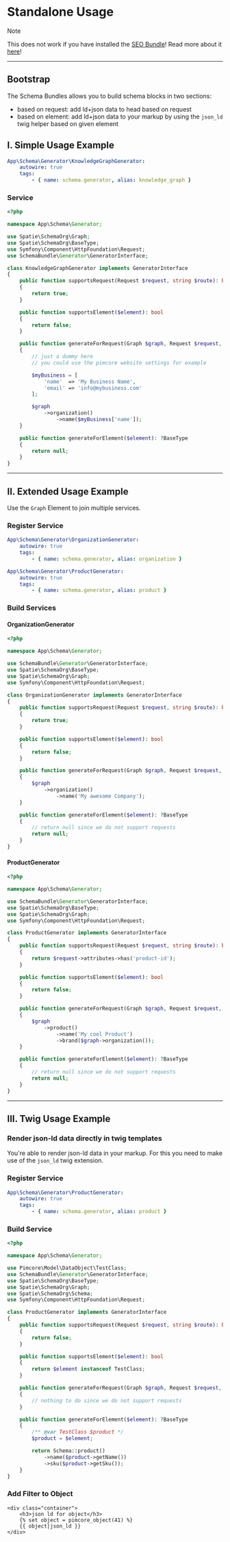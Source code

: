 # Standalone Usage

> [!NOTE]  
> This does not work if you have installed the [SEO Bundle](https://github.com/dachcom-digital/pimcore-seo)!
> Read more about it [here](./00_Usage.md)!

***

## Bootstrap
The Schema Bundles allows you to build schema blocks in two sections:

- based on request: add ld+json data to head based on request
- based on element: add ld+json data to your markup by using the `json_ld` twig helper based on given element

## I. Simple Usage Example

```yml
App\Schema\Generator\KnowledgeGraphGenerator:
    autowire: true
    tags:
        - { name: schema.generator, alias: knowledge_graph }
```

### Service

```php
<?php

namespace App\Schema\Generator;

use Spatie\SchemaOrg\Graph;
use Spatie\SchemaOrg\BaseType;
use Symfony\Component\HttpFoundation\Request;
use SchemaBundle\Generator\GeneratorInterface;

class KnowledgeGraphGenerator implements GeneratorInterface
{
    public function supportsRequest(Request $request, string $route): bool
    {
        return true;
    }

    public function supportsElement($element): bool
    {
        return false;
    }

    public function generateForRequest(Graph $graph, Request $request, array &$schemaBlocks): void
    {
        // just a dummy here
        // you could use the pimcore website settings for example

        $myBusiness = [
            'name'  => 'My Business Name',
            'email' => 'info@mybusiness.com'
        ];

        $graph
            ->organization()
                ->name($myBusiness['name']);
    }

    public function generateForElement($element): ?BaseType
    {
        return null;
    }
}
```

***

## II. Extended Usage Example

Use the `Graph` Element to join multiple services.

### Register Service

```yml
App\Schema\Generator\OrganizationGenerator:
    autowire: true
    tags:
        - { name: schema.generator, alias: organization }

App\Schema\Generator\ProductGenerator:
    autowire: true
    tags:
        - { name: schema.generator, alias: product }
```

### Build Services

#### OrganizationGenerator

```php
<?php

namespace App\Schema\Generator;

use SchemaBundle\Generator\GeneratorInterface;
use Spatie\SchemaOrg\BaseType;
use Spatie\SchemaOrg\Graph;
use Symfony\Component\HttpFoundation\Request;

class OrganizationGenerator implements GeneratorInterface
{
    public function supportsRequest(Request $request, string $route): bool
    {
        return true;
    }

    public function supportsElement($element): bool
    {
        return false;
    }

    public function generateForRequest(Graph $graph, Request $request, array &$schemaBlocks): void
    {
        $graph
            ->organization()
                ->name('My awesome Company');
    }

    public function generateForElement($element): ?BaseType
    {
        // return null since we do not support requests
        return null;
    }
}
```

#### ProductGenerator

```php
<?php

namespace App\Schema\Generator;

use SchemaBundle\Generator\GeneratorInterface;
use Spatie\SchemaOrg\BaseType;
use Spatie\SchemaOrg\Graph;
use Symfony\Component\HttpFoundation\Request;

class ProductGenerator implements GeneratorInterface
{
    public function supportsRequest(Request $request, string $route): bool
    {
        return $request->attributes->has('product-id');
    }

    public function supportsElement($element): bool
    {
        return false;
    }

    public function generateForRequest(Graph $graph, Request $request, array &$schemaBlocks): void
    {
        $graph
            ->product()
                ->name('My cool Product')
                ->brand($graph->organization());
    }

    public function generateForElement($element): ?BaseType
    {
        // return null since we do not support requests
        return null;
    }
}
```

***

## III. Twig Usage Example

### Render json-ld data directly in twig templates
You're able to render json-ld data in your markup. For this you need to make use of the `json_ld` twig extension.

### Register Service

```yml
App\Schema\Generator\ProductGenerator:
    autowire: true
    tags:
        - { name: schema.generator, alias: product }
```

### Build Service

```php
<?php

namespace App\Schema\Generator;

use Pimcore\Model\DataObject\TestClass;
use SchemaBundle\Generator\GeneratorInterface;
use Spatie\SchemaOrg\BaseType;
use Spatie\SchemaOrg\Graph;
use Spatie\SchemaOrg\Schema;
use Symfony\Component\HttpFoundation\Request;

class ProductGenerator implements GeneratorInterface
{
    public function supportsRequest(Request $request, string $route): bool
    {
        return false;
    }

    public function supportsElement($element): bool
    {
        return $element instanceof TestClass;
    }

    public function generateForRequest(Graph $graph, Request $request, array &$schemaBlocks): void
    {
        // nothing to do since we do not support requests
    }

    public function generateForElement($element): ?BaseType
    {
        /** @var TestClass $product */
        $product = $element;

        return Schema::product()
            ->name($product->getName())
            ->sku($product->getSku());
    }
}
```

### Add Filter to Object

```twig
<div class="container">
    <h3>json ld for object</h3>
    {% set object = pimcore_object(41) %}
    {{ object|json_ld }}
</div>
```
